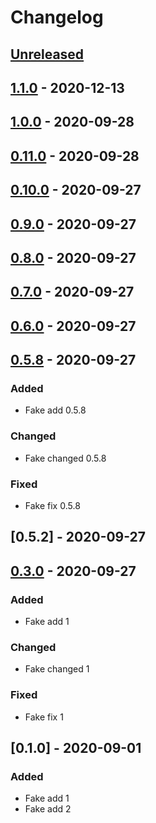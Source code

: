 # Changelog

## [Unreleased]

## [1.1.0] - 2020-12-13

## [1.0.0] - 2020-09-28

## [0.11.0] - 2020-09-28

## [0.10.0] - 2020-09-27

## [0.9.0] - 2020-09-27

## [0.8.0] - 2020-09-27

## [0.7.0] - 2020-09-27

## [0.6.0] - 2020-09-27

## [0.5.8] - 2020-09-27

### Added

-   Fake add 0.5.8

### Changed

-   Fake changed 0.5.8

### Fixed

-   Fake fix 0.5.8

## [0.5.2] - 2020-09-27

## [0.3.0] - 2020-09-27

### Added

-   Fake add 1

### Changed

-   Fake changed 1

### Fixed

-   Fake fix 1

## [0.1.0] - 2020-09-01

### Added

-   Fake add 1
-   Fake add 2

[Unreleased]: https://github.com/Galileo-Galilei/gh-actions-playground/compare/1.1.0...HEAD

[1.1.0]: https://github.com/Galileo-Galilei/gh-actions-playground/compare/1.0.0...1.1.0

[1.0.0]: https://github.com/Galileo-Galilei/gh-actions-playground/compare/0.11.0...1.0.0

[0.11.0]: https://github.com/Galileo-Galilei/gh-actions-playground/compare/0.10.0...0.11.0

[0.10.0]: https://github.com/Galileo-Galilei/gh-actions-playground/compare/0.9.0...0.10.0

[0.9.0]: https://github.com/Galileo-Galilei/gh-actions-playground/compare/0.8.0...0.9.0

[0.8.0]: https://github.com/Galileo-Galilei/gh-actions-playground/compare/0.7.0...0.8.0

[0.7.0]: https://github.com/Galileo-Galilei/gh-actions-playground/compare/0.6.0...0.7.0

[0.6.0]: https://github.com/Galileo-Galilei/gh-actions-playground/compare/0.5.8...0.6.0

[0.5.8]: https://github.com/Galileo-Galilei/gh-actions-playground/compare/0.3.0...0.5.8

[0.3.0]: https://github.com/Galileo-Galilei/gh-actions-playground/compare/0.1.0...0.3.0
